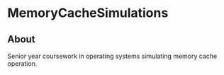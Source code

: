 # MemoryCacheSimulations

## About

Senior year coursework in operating systems simulating memory cache operation.
